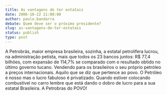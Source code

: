 ```yaml
---
title: As vantagens de ter estatais
date: 2006-10-22 21:00:00
author: paulo.bandarra
debate: Quem deve ser o próximo presidente?
slug: as-vantagens-de-ter-estatais
status: publish 
type: post
---
```


A Petrobrás, maior empresa brasileira, sozinha, a estatal petrolífera lucrou, na administração petista, mais que todos os 23 bancos juntos: R$ 77,4 bilhões, com expansão de 114,7% se comparado com o resultado obtido no último governo tucano. Vendendo para os brasileiros o seu próprio petróleo a preços internacionais. Aquilo que se diz que pertence ao povo. O Petróleo é nosso mas o lucro fabuloso é privatizado.
Quando estiver colocando combustível no carro lembre que está dando o dobro de lucro para a sua estatal Brasileira. A Petrobras do POVO!
